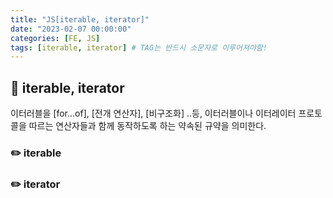 ```yaml
---
title: "JS[iterable, iterator]"
date: "2023-02-07 00:00:00"
categories: [FE, JS]
tags: [iterable, iterator] # TAG는 반드시 소문자로 이루어져야함!
---
```


## 📌 iterable, iterator

이터러블을 [for...of], [전개 연산자], [비구조화] ..등, 이터러블이나 이터레이터 프로토콜을 따르는 연산자들과 함께 동작하도록 하는 약속된 규약을 의미한다.

### ✏️ iterable

### ✏️ iterator
